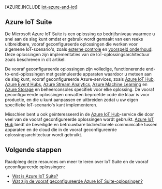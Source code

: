 <properties
 pageTitle="Azure-oplossingen voor internet der dingen | Microsoft Azure"
 description="Een overzicht van IoT op Azure met onder andere een voorbeeldarchitectuur voor een oplossing en hoe deze zich verhoudt tot Azure IoT Suite en vooraf geconfigureerde oplossingen"
 services=""
 suite="iot-suite"
 documentationCenter=""
 authors="dominicbetts"
 manager="timlt"
 editor=""/>

<tags
 ms.service="iot-suite"
 ms.devlang="na"
 ms.topic="get-started-article"
 ms.tgt_pltfrm="na"
 ms.workload="na"
 ms.date="08/09/2016"
 ms.author="dobett"/>


[AZURE.INCLUDE [iot-azure-and-iot](../../includes/iot-azure-and-iot.md)]

## Azure IoT Suite

De Microsoft Azure IoT Suite is een oplossing op bedrijfsniveau waarmee u snel aan de slag kunt omdat er gebruik wordt gemaakt van een reeks uitbreidbare, vooraf geconfigureerde oplossingen die werken voor algemene IoT-scenario's, zoals [externe controle][lnk-preconfigured-solutions] en [voorspeld onderhoud][lnk-predictive-maintenance]. Deze oplossingen zijn implementaties van de IoT-oplossingsarchitectuur zoals beschreven in dit artikel.

De vooraf geconfigureerde oplossingen zijn volledige, functionerende end-to-end-oplossingen met gesimuleerde apparaten waardoor u meteen aan de slag kunt, vooraf geconfigureerde Azure-services, zoals [Azure IoT Hub][], [Azure Event Hubs][], [Azure Stream Analytics][], [Azure Machine Learning][] en [Azure Storage][] en beheerconsoles specifiek voor elke oplossing. De vooraf geconfigureerde oplossingen omvatten beproefde code die klaar is voor productie, en die u kunt aanpassen en uitbreiden zodat u uw eigen specifieke IoT-scenario's kunt implementeren.

Misschien bent u ook geïnteresseerd in de [Azure IoT Hub][]-service die door veel van de vooraf geconfigureerde oplossingen wordt gebruikt. [Azure IoT Hub][] biedt de beveiligde en betrouwbare bidirectionele communicatie tussen apparaten en de cloud die in de vooraf geconfigureerde oplossingsarchitectuur wordt gebruikt.

## Volgende stappen

Raadpleeg deze resources om meer te leren over IoT Suite en de vooraf geconfigureerde oplossingen:

- [Wat is Azure IoT Suite?][lnk-whatissuite]
- [Wat zijn de vooraf geconfigureerde Azure IoT Suite-oplossingen?][lnk-whatarepreconfigured]

[lnk-whatissuite]: iot-suite-overview.md
[lnk-whatarepreconfigured]: iot-suite-what-are-preconfigured-solutions.md

[lnk-preconfigured-solutions]: iot-suite-getstarted-preconfigured-solutions.md
[Azure IoT Hub]: https://azure.microsoft.com/documentation/services/iot-hub/
[Azure Event Hubs]: https://azure.microsoft.com/documentation/services/event-hubs/
[Azure Stream Analytics]: https://azure.microsoft.com/documentation/services/stream-analytics/
[Azure Machine Learning]: https://azure.microsoft.com/documentation/services/machine-learning/
[Azure Storage]: https://azure.microsoft.com/documentation/services/storage/
[lnk-predictive-maintenance]: iot-suite-predictive-overview.md


<!--HONumber=Sep16_HO3-->


